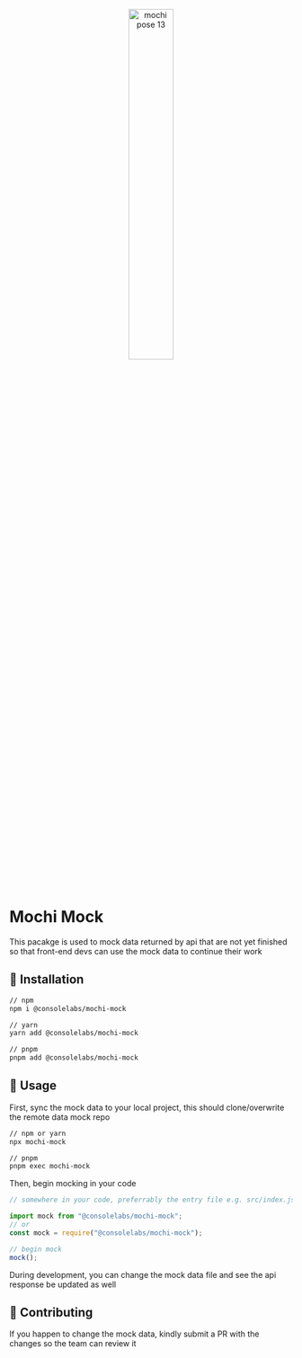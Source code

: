 <p align="center">
  <img src="https://github.com/consolelabs/mochi.js/assets/25856620/3a4124dc-5e86-4cfd-b33c-a1ba1aca370f" alt="mochi pose 13" width="40%" />
</p>

# Mochi Mock

This pacakge is used to mock data returned by api that are not yet finished so that front-end devs can use the mock data to continue their work

## 🌈 Installation

```bash
// npm
npm i @consolelabs/mochi-mock

// yarn
yarn add @consolelabs/mochi-mock

// pnpm
pnpm add @consolelabs/mochi-mock
```

## 🚀 Usage

First, sync the mock data to your local project, this should clone/overwrite the remote data mock repo

```bash
// npm or yarn
npx mochi-mock

// pnpm
pnpm exec mochi-mock
```

Then, begin mocking in your code

```javascript
// somewhere in your code, preferrably the entry file e.g. src/index.js

import mock from "@consolelabs/mochi-mock";
// or
const mock = require("@consolelabs/mochi-mock");

// begin mock
mock();
```

During development, you can change the mock data file and see the api response be updated as well

## 🤝 Contributing

If you happen to change the mock data, kindly submit a PR with the changes so the team can review it
